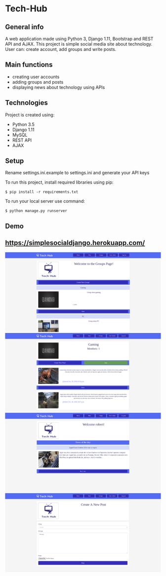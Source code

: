 # Tech-Hub

## General info
A web application made using Python 3, Django 1.11, Bootstrap and REST API and AJAX.
This project is simple social media site about technology. User can: create account, add groups and write posts.

## Main functions
* creating user accounts
* adding groups and posts
* displaying news about technology using APIs
	
## Technologies
Project is created using:
* Python 3.5
* Django 1.11
* MySQL
* REST API
* AJAX

## Setup
Rename settings.ini.example to settings.ini and generate your API keys

To run this project, install required libraries using pip:

```
$ pip install -r requirements.txt
```

To run your local server use command: 
```
$ python manage.py runserver
```

## Demo
## https://simplesocialdjango.herokuapp.com/

![alt text](https://raw.githubusercontent.com/dawidbudzynski/simplesocial_python_django/master/examples/example1.png)
![alt text](https://raw.githubusercontent.com/dawidbudzynski/simplesocial_python_django/master/examples/example2.png)
![alt text](https://raw.githubusercontent.com/dawidbudzynski/simplesocial_python_django/master/examples/example3.png)
![alt text](https://raw.githubusercontent.com/dawidbudzynski/simplesocial_python_django/master/examples/example4.png)
